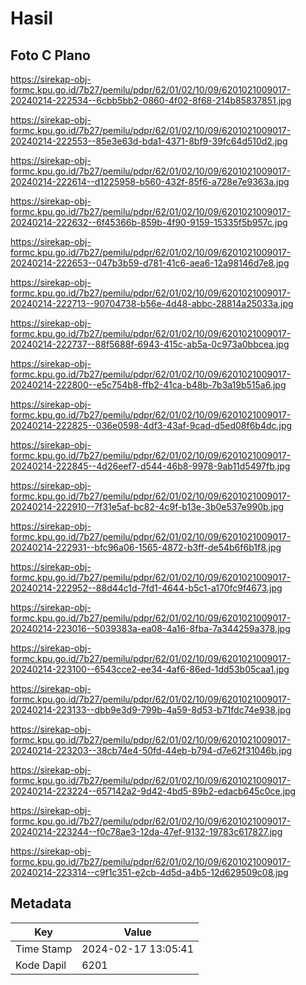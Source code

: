 # Hasil

## Foto C Plano

https://sirekap-obj-formc.kpu.go.id/7b27/pemilu/pdpr/62/01/02/10/09/6201021009017-20240214-222534--6cbb5bb2-0860-4f02-8f68-214b85837851.jpg

https://sirekap-obj-formc.kpu.go.id/7b27/pemilu/pdpr/62/01/02/10/09/6201021009017-20240214-222553--85e3e63d-bda1-4371-8bf9-39fc64d510d2.jpg

https://sirekap-obj-formc.kpu.go.id/7b27/pemilu/pdpr/62/01/02/10/09/6201021009017-20240214-222614--d1225958-b560-432f-85f6-a728e7e9363a.jpg

https://sirekap-obj-formc.kpu.go.id/7b27/pemilu/pdpr/62/01/02/10/09/6201021009017-20240214-222632--6f45366b-859b-4f90-9159-15335f5b957c.jpg

https://sirekap-obj-formc.kpu.go.id/7b27/pemilu/pdpr/62/01/02/10/09/6201021009017-20240214-222653--047b3b59-d781-41c6-aea6-12a98146d7e8.jpg

https://sirekap-obj-formc.kpu.go.id/7b27/pemilu/pdpr/62/01/02/10/09/6201021009017-20240214-222713--90704738-b56e-4d48-abbc-28814a25033a.jpg

https://sirekap-obj-formc.kpu.go.id/7b27/pemilu/pdpr/62/01/02/10/09/6201021009017-20240214-222737--88f5688f-6943-415c-ab5a-0c973a0bbcea.jpg

https://sirekap-obj-formc.kpu.go.id/7b27/pemilu/pdpr/62/01/02/10/09/6201021009017-20240214-222800--e5c754b8-ffb2-41ca-b48b-7b3a19b515a6.jpg

https://sirekap-obj-formc.kpu.go.id/7b27/pemilu/pdpr/62/01/02/10/09/6201021009017-20240214-222825--036e0598-4df3-43af-9cad-d5ed08f6b4dc.jpg

https://sirekap-obj-formc.kpu.go.id/7b27/pemilu/pdpr/62/01/02/10/09/6201021009017-20240214-222845--4d26eef7-d544-46b8-9978-9ab11d5497fb.jpg

https://sirekap-obj-formc.kpu.go.id/7b27/pemilu/pdpr/62/01/02/10/09/6201021009017-20240214-222910--7f31e5af-bc82-4c9f-b13e-3b0e537e990b.jpg

https://sirekap-obj-formc.kpu.go.id/7b27/pemilu/pdpr/62/01/02/10/09/6201021009017-20240214-222931--bfc96a06-1565-4872-b3ff-de54b6f6b1f8.jpg

https://sirekap-obj-formc.kpu.go.id/7b27/pemilu/pdpr/62/01/02/10/09/6201021009017-20240214-222952--88d44c1d-7fd1-4644-b5c1-a170fc9f4673.jpg

https://sirekap-obj-formc.kpu.go.id/7b27/pemilu/pdpr/62/01/02/10/09/6201021009017-20240214-223016--5039383a-ea08-4a16-8fba-7a344259a378.jpg

https://sirekap-obj-formc.kpu.go.id/7b27/pemilu/pdpr/62/01/02/10/09/6201021009017-20240214-223100--6543cce2-ee34-4af6-86ed-1dd53b05caa1.jpg

https://sirekap-obj-formc.kpu.go.id/7b27/pemilu/pdpr/62/01/02/10/09/6201021009017-20240214-223133--dbb9e3d9-799b-4a59-8d53-b71fdc74e938.jpg

https://sirekap-obj-formc.kpu.go.id/7b27/pemilu/pdpr/62/01/02/10/09/6201021009017-20240214-223203--38cb74e4-50fd-44eb-b794-d7e62f31046b.jpg

https://sirekap-obj-formc.kpu.go.id/7b27/pemilu/pdpr/62/01/02/10/09/6201021009017-20240214-223224--657142a2-9d42-4bd5-89b2-edacb645c0ce.jpg

https://sirekap-obj-formc.kpu.go.id/7b27/pemilu/pdpr/62/01/02/10/09/6201021009017-20240214-223244--f0c78ae3-12da-47ef-9132-19783c617827.jpg

https://sirekap-obj-formc.kpu.go.id/7b27/pemilu/pdpr/62/01/02/10/09/6201021009017-20240214-223314--c9f1c351-e2cb-4d5d-a4b5-12d629509c08.jpg


## Metadata

| Key        | Value               |
| ---------- | ------------------- |
| Time Stamp | 2024-02-17 13:05:41 |
| Kode Dapil | 6201                |



